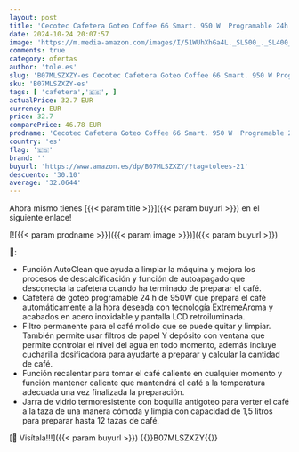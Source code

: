```yaml
---
layout: post
title: 'Cecotec Cafetera Goteo Coffee 66 Smart. 950 W  Programable 24h  Tecnología ExtemAroma  Función AutoClean  Acabados en Acero Inoxidable  Pantalla LCD  Jarra de Vidrio de 1 5 L'
date: 2024-10-24 20:07:57
image: 'https://m.media-amazon.com/images/I/51WUhXhGa4L._SL500_._SL400_.jpg'
comments: true
category: ofertas
author: 'tole.es'
slug: 'B07MLSZXZY-es Cecotec Cafetera Goteo Coffee 66 Smart. 950 W Programable...'
sku: 'B07MLSZXZY-es'
tags: [ 'cafetera','🇪🇸', ]
actualPrice: 32.7 EUR
currency: EUR
price: 32.7
comparePrice: 46.78 EUR
prodname: 'Cecotec Cafetera Goteo Coffee 66 Smart. 950 W  Programable 24h  Tecnología ExtemAroma  Función AutoClean  Acabados en Acero Inoxidable  Pantalla LCD  Jarra de Vidrio de 1 5 L'
country: 'es'
flag: '🇪🇸'
brand: ''
buyurl: 'https://www.amazon.es/dp/B07MLSZXZY/?tag=tolees-21'
descuento: '30.10'
average: '32.0644'
---
```


Ahora mismo tienes [{{< param title >}}]({{< param buyurl >}}) en el siguiente enlace!

[![{{< param prodname >}}]({{< param image >}})]({{< param buyurl >}})

🔎:

- Función AutoClean que ayuda a limpiar la máquina y mejora los procesos de descalcificación y función de autoapagado que desconecta la cafetera cuando ha terminado de preparar el café.
- Cafetera de goteo programable 24 h de 950W que prepara el café automáticamente a la hora deseada con tecnología ExtremeAroma y acabados en acero inoxidable y pantalla LCD retroiluminada.
- Filtro permanente para el café molido que se puede quitar y limpiar. También permite usar filtros de papel Y depósito con ventana que permite controlar el nivel del agua en todo momento, además incluye cucharilla dosificadora para ayudarte a preparar y calcular la cantidad de café.
- Función recalentar para tomar el café caliente en cualquier momento y función mantener caliente que mantendrá el café a la temperatura adecuada una vez finalizada la preparación.
- Jarra de vidrio termoresistente con boquilla antigoteo para verter el café a la taza de una manera cómoda y limpia con capacidad de 1,5 litros para preparar hasta 12 tazas de café.

[🛒 Visítala!!!]({{< param buyurl >}})
{{<world>}}B07MLSZXZY{{</world>}}
